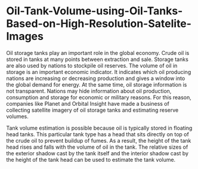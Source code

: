 # Oil-Tank-Volume-using-Oil-Tanks-Based-on-High-Resolution-Satelite-Images

Oil storage tanks play an important role in the global economy. Crude oil is stored in tanks at many points between extraction and sale. Storage tanks are also used by nations to stockpile oil reserves. The volume of oil in storage is an important economic indicator. It indicates which oil producing nations are increasing or decreasing production and gives a window into the global demand for energy. At the same time, oil storage information is not transparent. Nations may hide information about oil production, consumption and storage for economic or military reasons. For this reason, companies like Planet and Orbital Insight have made a business of collecting satellite imagery of oil storage tanks and estimating reserve volumes.

Tank volume estimation is possible because oil is typically stored in floating head tanks. This particular tank type has a head that sits directly on top of the crude oil to prevent buildup of fumes. As a result, the height of the tank head rises and falls with the volume of oil in the tank. The relative sizes of the exterior shadow cast by the tank itself and the interior shadow cast by the height of the tank head can be used to estimate the tank volume.
